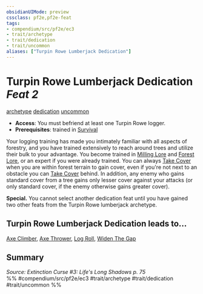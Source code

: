 ```yaml
---
obsidianUIMode: preview
cssclass: pf2e,pf2e-feat
tags:
- compendium/src/pf2e/ec3
- trait/archetype
- trait/dedication
- trait/uncommon
aliases: ["Turpin Rowe Lumberjack Dedication"]
---
```

# Turpin Rowe Lumberjack Dedication  *Feat 2*  
[archetype](archetype.md "Archetype Feat Trait")  [dedication](dedication.md "Dedication Feat Trait")  [uncommon](uncommon.md "Uncommon Rarity Trait")  

- **Access**: You must befriend at least one Turpin Rowe logger.
- **Prerequisites**: trained in [Survival](skills.md#Survival)

Your logging training has made you intimately familiar with all aspects of forestry, and you have trained extensively to reach around trees and utilize their bulk to your advantage. You become trained in [Milling Lore](skills.md#Lore) and [Forest Lore](skills.md#Lore), or an expert if you were already trained. You can always [Take Cover](take-cover.md) when you are within forest terrain to gain cover, even if you're not next to an obstacle you can [Take Cover](take-cover.md) behind. In addition, any enemy who gains standard cover from a tree gains only lesser cover against your attacks (or only standard cover, if the enemy otherwise gains greater cover).

**Special.** You cannot select another dedication feat until you have gained two other feats from the Turpin Rowe lumberjack archetype.

## Turpin Rowe Lumberjack Dedication leads to...

[Axe Climber](axe-climber-ec3.md), [Axe Thrower](axe-thrower-ec3.md), [Log Roll](log-roll-ec3.md), [Widen The Gap](widen-the-gap-ec3.md)

## Summary

*Source: Extinction Curse #3: Life's Long Shadows p. 75*  
%% #compendium/src/pf2e/ec3 #trait/archetype #trait/dedication #trait/uncommon %%